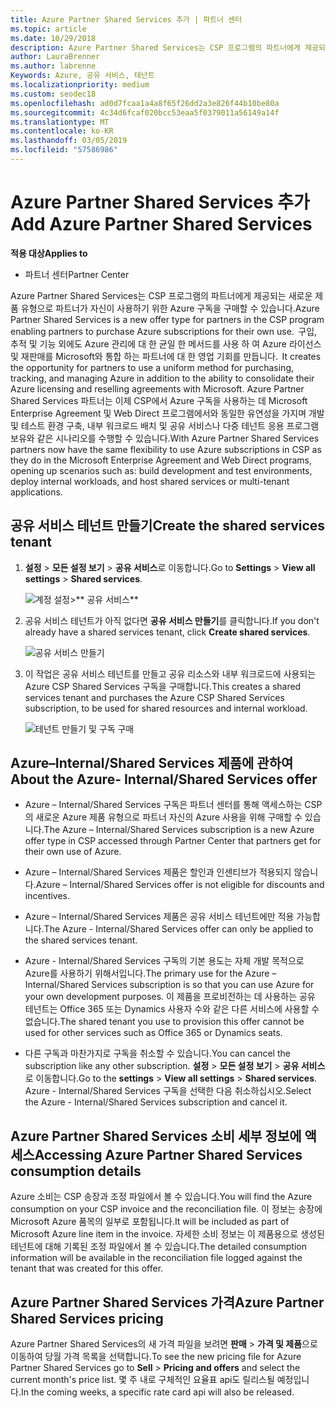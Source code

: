 ```yaml
---
title: Azure Partner Shared Services 추가 | 파트너 센터
ms.topic: article
ms.date: 10/29/2018
description: Azure Partner Shared Services는 CSP 프로그램의 파트너에게 제공되는 새로운 제품 유형으로 파트너가 자신이 사용하기 위한 Azure 구독을 구매할 수 있습니다.
author: LauraBrenner
ms.author: labrenne
Keywords: Azure, 공유 서비스, 테넌트
ms.localizationpriority: medium
ms.custom: seodec18
ms.openlocfilehash: ad0d7fcaa1a4a8f65f26dd2a3e826f44b10be80a
ms.sourcegitcommit: 4c34d6fcaf020bcc53eaa5f0379011a56149a14f
ms.translationtype: MT
ms.contentlocale: ko-KR
ms.lasthandoff: 03/05/2019
ms.locfileid: "57586986"
---
```

# <a name="add-azure-partner-shared-services"></a><span data-ttu-id="98e31-104">Azure Partner Shared Services 추가</span><span class="sxs-lookup"><span data-stu-id="98e31-104">Add Azure Partner Shared Services</span></span>

<span data-ttu-id="98e31-105">**적용 대상**</span><span class="sxs-lookup"><span data-stu-id="98e31-105">**Applies to**</span></span>

-  <span data-ttu-id="98e31-106">파트너 센터</span><span class="sxs-lookup"><span data-stu-id="98e31-106">Partner Center</span></span>

<span data-ttu-id="98e31-107">Azure Partner Shared Services는 CSP 프로그램의 파트너에게 제공되는 새로운 제품 유형으로 파트너가 자신이 사용하기 위한 Azure 구독을 구매할 수 있습니다.</span><span class="sxs-lookup"><span data-stu-id="98e31-107">Azure Partner Shared Services is a new offer type for partners in the CSP program enabling partners to purchase Azure subscriptions for their own use.</span></span><span data-ttu-id="98e31-108">  구입, 추적 및 기능 외에도 Azure 관리에 대 한 균일 한 메서드를 사용 하 여 Azure 라이선스 및 재판매를 Microsoft와 통합 하는 파트너에 대 한 영업 기회를 만듭니다.</span><span class="sxs-lookup"><span data-stu-id="98e31-108">  It creates the opportunity for partners to use a uniform method for purchasing, tracking, and managing Azure in addition to the ability to consolidate their Azure licensing and reselling agreements with Microsoft.</span></span> <span data-ttu-id="98e31-109">Azure Partner Shared Services 파트너는 이제 CSP에서 Azure 구독을 사용하는 데 Microsoft Enterprise Agreement 및 Web Direct 프로그램에서와 동일한 유연성을 가지며 개발 및 테스트 환경 구축, 내부 워크로드 배치 및 공유 서비스나 다중 테넌트 응용 프로그램 보유와 같은 시나리오를 수행할 수 있습니다.</span><span class="sxs-lookup"><span data-stu-id="98e31-109">With Azure Partner Shared Services partners now have the same flexibility to use Azure subscriptions in CSP as they do in the Microsoft Enterprise Agreement and Web Direct programs, opening up scenarios such as:  build development and test environments, deploy internal workloads, and host shared services or multi-tenant applications.</span></span>  

## <a name="create-the-shared-services-tenant"></a><span data-ttu-id="98e31-110">공유 서비스 테넌트 만들기</span><span class="sxs-lookup"><span data-stu-id="98e31-110">Create the shared services tenant</span></span>

1. <span data-ttu-id="98e31-111">**설정** > **모든 설정 보기** > **공유 서비스**로 이동합니다.</span><span class="sxs-lookup"><span data-stu-id="98e31-111">Go to **Settings** > **View all settings** > **Shared services**.</span></span>

    ![**계정 설정**>\*\* 공유 서비스\*\*](images/sharedservices2.png)

2. <span data-ttu-id="98e31-113">공유 서비스 테넌트가 아직 없다면 **공유 서비스 만들기**를 클릭합니다.</span><span class="sxs-lookup"><span data-stu-id="98e31-113">If you don't already have a shared services tenant, click **Create shared services**.</span></span>

    ![공유 서비스 만들기](images/sharedservices3.png)

3. <span data-ttu-id="98e31-115">이 작업은 공유 서비스 테넌트를 만들고 공유 리소스와 내부 워크로드에 사용되는 Azure CSP Shared Services 구독을 구매합니다.</span><span class="sxs-lookup"><span data-stu-id="98e31-115">This creates a shared services tenant and purchases the Azure CSP Shared Services subscription, to be used for shared resources and internal workload.</span></span>

    ![테넌트 만들기 및 구독 구매](images/sharedservices5.png)

## <a name="about-the-azure--internalshared-services-offer"></a><span data-ttu-id="98e31-117">Azure–Internal/Shared Services 제품에 관하여</span><span class="sxs-lookup"><span data-stu-id="98e31-117">About the Azure- Internal/Shared Services offer</span></span>

- <span data-ttu-id="98e31-118">Azure – Internal/Shared Services 구독은 파트너 센터를 통해 액세스하는 CSP의 새로운 Azure 제품 유형으로 파트너 자신의 Azure 사용을 위해 구매할 수 있습니다.</span><span class="sxs-lookup"><span data-stu-id="98e31-118">The Azure – Internal/Shared Services subscription is a new Azure offer type in CSP accessed through Partner Center that partners get for their own use of Azure.</span></span> 

- <span data-ttu-id="98e31-119">Azure – Internal/Shared Services 제품은 할인과 인센티브가 적용되지 않습니다.</span><span class="sxs-lookup"><span data-stu-id="98e31-119">Azure – Internal/Shared Services offer is not eligible for discounts and incentives.</span></span>

- <span data-ttu-id="98e31-120">Azure – Internal/Shared Services 제품은 공유 서비스 테넌트에만 적용 가능합니다.</span><span class="sxs-lookup"><span data-stu-id="98e31-120">The Azure - Internal/Shared Services offer can only be applied to the shared services tenant.</span></span>

- <span data-ttu-id="98e31-121">Azure - Internal/Shared Services 구독의 기본 용도는 자체 개발 목적으로 Azure를 사용하기 위해서입니다.</span><span class="sxs-lookup"><span data-stu-id="98e31-121">The primary use for the Azure – Internal/Shared Services subscription is so that you can use Azure for your own development purposes.</span></span> <span data-ttu-id="98e31-122">이 제품을 프로비전하는 데 사용하는 공유 테넌트는 Office 365 또는 Dynamics 사용자 수와 같은 다른 서비스에 사용할 수 없습니다.</span><span class="sxs-lookup"><span data-stu-id="98e31-122">The shared tenant you use to provision this offer cannot be used for other services such as Office 365 or Dynamics seats.</span></span> 

- <span data-ttu-id="98e31-123">다른 구독과 마찬가지로 구독을 취소할 수 있습니다.</span><span class="sxs-lookup"><span data-stu-id="98e31-123">You can cancel the subscription like any other subscription.</span></span> <span data-ttu-id="98e31-124">**설정** > **모든 설정 보기** > **공유 서비스**로 이동합니다.</span><span class="sxs-lookup"><span data-stu-id="98e31-124">Go to the **settings** > **View all settings** > **Shared services**.</span></span> <span data-ttu-id="98e31-125">Azure - Internal/Shared Services 구독을 선택한 다음 취소하십시오.</span><span class="sxs-lookup"><span data-stu-id="98e31-125">Select the Azure - Internal/Shared Services subscription and cancel it.</span></span>

## <a name="accessing-azure-partner-shared-services-consumption-details"></a><span data-ttu-id="98e31-126">Azure Partner Shared Services 소비 세부 정보에 액세스</span><span class="sxs-lookup"><span data-stu-id="98e31-126">Accessing Azure Partner Shared Services consumption details</span></span>

<span data-ttu-id="98e31-127">Azure 소비는 CSP 송장과 조정 파일에서 볼 수 있습니다.</span><span class="sxs-lookup"><span data-stu-id="98e31-127">You will find the Azure consumption on your CSP invoice and the reconciliation file.</span></span> <span data-ttu-id="98e31-128">이 정보는 송장에 Microsoft Azure 품목의 일부로 포함됩니다.</span><span class="sxs-lookup"><span data-stu-id="98e31-128">It will be included as part of Microsoft Azure line item in the invoice.</span></span> <span data-ttu-id="98e31-129">자세한 소비 정보는 이 제품용으로 생성된 테넌트에 대해 기록된 조정 파일에서 볼 수 있습니다.</span><span class="sxs-lookup"><span data-stu-id="98e31-129">The detailed consumption information will be available in the reconciliation file logged against the tenant that was created for this offer.</span></span> 

## <a name="azure-partner-shared-services-pricing"></a><span data-ttu-id="98e31-130">Azure Partner Shared Services 가격</span><span class="sxs-lookup"><span data-stu-id="98e31-130">Azure Partner Shared Services pricing</span></span>

<span data-ttu-id="98e31-131">Azure Partner Shared Services의 새 가격 파일을 보려면 **판매** > **가격 및 제품**으로 이동하여 당월 가격 목록을 선택합니다.</span><span class="sxs-lookup"><span data-stu-id="98e31-131">To see the new pricing file for Azure Partner Shared Services go to **Sell** > **Pricing and offers** and select the current month's price list.</span></span> <span data-ttu-id="98e31-132">몇 주 내로 구체적인 요율표 api도 릴리스될 예정입니다.</span><span class="sxs-lookup"><span data-stu-id="98e31-132">In the coming weeks, a specific rate card api will also be released.</span></span>


